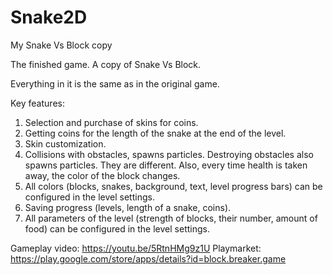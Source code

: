 # Snake2D
My Snake Vs Block copy

The finished game. A copy of Snake Vs Block.

Everything in it is the same as in the original game.

Key features:
  1. Selection and purchase of skins for coins.
  2. Getting coins for the length of the snake at the end of the level.
  3. Skin customization.
  4. Collisions with obstacles, spawns particles. Destroying obstacles also spawns particles. They are different.
Also, every time health is taken away, the color of the block changes.
  5. All colors (blocks, snakes, background, text, level progress bars) can be configured in the level settings.
  6. Saving progress (levels, length of a snake, coins).
  7. All parameters of the level (strength of blocks, their number, amount of food) can be configured in the level settings.


Gameplay video:
https://youtu.be/5RtnHMg9z1U
Playmarket:
https://play.google.com/store/apps/details?id=block.breaker.game
